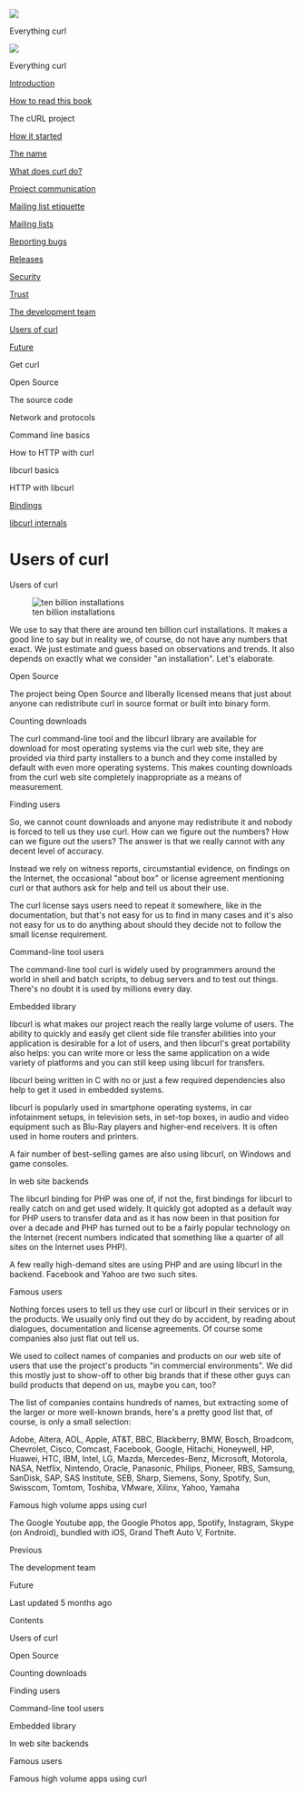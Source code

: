 <a href="../index.html" class="link-a079aa82--primary-53a25e66--logoLink-10d08504"></a>

<img src="https://gblobscdn.gitbook.com/orgs%2F-LxuH0qSm4xO9nWfEBlB%2Favatar.png?alt=media" class="image-67b14f24--avatar-1c1d03ec" />

<span class="text-4505230f--UIH400-4e41e82a--textContentFamily-49a318e1--spaceNameText-677c2969">Everything curl</span>

<a href="../index.html" class="link-a079aa82--primary-53a25e66--logoLink-10d08504"></a>

<img src="https://gblobscdn.gitbook.com/orgs%2F-LxuH0qSm4xO9nWfEBlB%2Favatar.png?alt=media" class="image-67b14f24--avatar-1c1d03ec" />

<span class="text-4505230f--UIH400-4e41e82a--textContentFamily-49a318e1--spaceNameText-677c2969">Everything curl</span>

<a href="../index.html" class="navButton-94f2579c--navButtonClickable-161b88ca"><span class="text-4505230f--UIH300-2063425d--textContentFamily-49a318e1--navButtonLabel-14a4968f">Introduction</span></a>

<a href="../how-to-read.html" class="navButton-94f2579c--navButtonClickable-161b88ca"><span class="text-4505230f--UIH300-2063425d--textContentFamily-49a318e1--navButtonLabel-14a4968f">How to read this book</span></a>

<span class="text-4505230f--UIH300-2063425d--textContentFamily-49a318e1--navButtonLabel-14a4968f">The cURL project</span>

<a href="started.html" class="navButton-94f2579c--pageItemWithChildrenNested-2c5d8183--navButtonClickable-161b88ca"><span class="text-4505230f--UIH300-2063425d--textContentFamily-49a318e1--navButtonLabel-14a4968f">How it started</span></a>

<a href="name.html" class="navButton-94f2579c--pageItemWithChildrenNested-2c5d8183--navButtonClickable-161b88ca"><span class="text-4505230f--UIH300-2063425d--textContentFamily-49a318e1--navButtonLabel-14a4968f">The name</span></a>

<a href="does.html" class="navButton-94f2579c--pageItemWithChildrenNested-2c5d8183--navButtonClickable-161b88ca"><span class="text-4505230f--UIH300-2063425d--textContentFamily-49a318e1--navButtonLabel-14a4968f">What does curl do?</span></a>

<a href="comm.html" class="navButton-94f2579c--pageItemWithChildrenNested-2c5d8183--navButtonClickable-161b88ca"><span class="text-4505230f--UIH300-2063425d--textContentFamily-49a318e1--navButtonLabel-14a4968f">Project communication</span></a>

<a href="etiquette.html" class="navButton-94f2579c--pageItemWithChildrenNested-2c5d8183--navButtonClickable-161b88ca"><span class="text-4505230f--UIH300-2063425d--textContentFamily-49a318e1--navButtonLabel-14a4968f">Mailing list etiquette</span></a>

<a href="maillists.html" class="navButton-94f2579c--pageItemWithChildrenNested-2c5d8183--navButtonClickable-161b88ca"><span class="text-4505230f--UIH300-2063425d--textContentFamily-49a318e1--navButtonLabel-14a4968f">Mailing lists</span></a>

<a href="bugs.html" class="navButton-94f2579c--pageItemWithChildrenNested-2c5d8183--navButtonClickable-161b88ca"><span class="text-4505230f--UIH300-2063425d--textContentFamily-49a318e1--navButtonLabel-14a4968f">Reporting bugs</span></a>

<a href="releases.html" class="navButton-94f2579c--pageItemWithChildrenNested-2c5d8183--navButtonClickable-161b88ca"><span class="text-4505230f--UIH300-2063425d--textContentFamily-49a318e1--navButtonLabel-14a4968f">Releases</span></a>

<a href="security.html" class="navButton-94f2579c--pageItemWithChildrenNested-2c5d8183--navButtonClickable-161b88ca"><span class="text-4505230f--UIH300-2063425d--textContentFamily-49a318e1--navButtonLabel-14a4968f">Security</span></a>

<a href="trust.html" class="navButton-94f2579c--pageItemWithChildrenNested-2c5d8183--navButtonClickable-161b88ca"><span class="text-4505230f--UIH300-2063425d--textContentFamily-49a318e1--navButtonLabel-14a4968f">Trust</span></a>

<a href="devteam.html" class="navButton-94f2579c--pageItemWithChildrenNested-2c5d8183--navButtonClickable-161b88ca"><span class="text-4505230f--UIH300-2063425d--textContentFamily-49a318e1--navButtonLabel-14a4968f">The development team</span></a>

<a href="users.html" class="navButton-94f2579c--pageItemWithChildrenNested-2c5d8183--navButtonClickable-161b88ca--navButtonOpened-6a88552e"><span class="text-4505230f--UIH300-2063425d--textContentFamily-49a318e1--navButtonLabel-14a4968f">Users of curl</span></a>

<a href="future.html" class="navButton-94f2579c--pageItemWithChildrenNested-2c5d8183--navButtonClickable-161b88ca"><span class="text-4505230f--UIH300-2063425d--textContentFamily-49a318e1--navButtonLabel-14a4968f">Future</span></a>

<span class="text-4505230f--UIH300-2063425d--textContentFamily-49a318e1--navButtonLabel-14a4968f">Get curl</span>

<span class="text-4505230f--UIH300-2063425d--textContentFamily-49a318e1--navButtonLabel-14a4968f">Open Source</span>

<span class="text-4505230f--UIH300-2063425d--textContentFamily-49a318e1--navButtonLabel-14a4968f">The source code</span>

<span class="text-4505230f--UIH300-2063425d--textContentFamily-49a318e1--navButtonLabel-14a4968f">Network and protocols</span>

<span class="text-4505230f--UIH300-2063425d--textContentFamily-49a318e1--navButtonLabel-14a4968f">Command line basics</span>



<span class="text-4505230f--UIH300-2063425d--textContentFamily-49a318e1--navButtonLabel-14a4968f">How to HTTP with curl</span>

<span class="text-4505230f--UIH300-2063425d--textContentFamily-49a318e1--navButtonLabel-14a4968f">libcurl basics</span>

<span class="text-4505230f--UIH300-2063425d--textContentFamily-49a318e1--navButtonLabel-14a4968f">HTTP with libcurl</span>

<a href="../bindings.html" class="navButton-94f2579c--navButtonClickable-161b88ca"><span class="text-4505230f--UIH300-2063425d--textContentFamily-49a318e1--navButtonLabel-14a4968f">Bindings</span></a>

<a href="../internals.html" class="navButton-94f2579c--navButtonClickable-161b88ca"><span class="text-4505230f--UIH300-2063425d--textContentFamily-49a318e1--navButtonLabel-14a4968f">libcurl internals</span></a>

<a href="../bookindex.html" class="navButton-94f2579c--navButtonClickable-161b88ca"><span class="text-4505230f--UIH300-2063425d--textContentFamily-49a318e1--navButtonLabel-14a4968f"></span></a>





# <span class="text-4505230f--DisplayH900-bfb998fa--textContentFamily-49a318e1">Users of curl</span>

<span class="text-4505230f--UIH300-2063425d--textUIFamily-5ebd8e40--text-8ee2c8b2"></span>

<span class="text-4505230f--UIH300-2063425d--textUIFamily-5ebd8e40--text-8ee2c8b2"></span>

<span class="text-4505230f--HeadingH700-04e1a2a3--textContentFamily-49a318e1"><span data-key="79324aeded114097a9cd40692747087c"><span data-offset-key="79324aeded114097a9cd40692747087c:0">Users of curl</span></span></span>

<figure><img src="https://gblobscdn.gitbook.com/assets%2F-LvW30LMWx5oHe1_SY3L%2Fsync%2F8ca71474e925608932e41038d94fa0470500f3e7.jpg?alt=media" alt="ten billion installations" class="image-52799b3c" /><figcaption><span class="text-4505230f--TextH400-3033861f--textContentFamily-49a318e1" style="max-width:100%">ten billion installations</span></figcaption></figure>

<span class="text-4505230f--TextH400-3033861f--textContentFamily-49a318e1"><span data-key="071e61a98bff4f01bd97dc53ef8e97da"><span data-offset-key="071e61a98bff4f01bd97dc53ef8e97da:0">We use to say that there are around ten billion curl installations. It makes a good line to say but in reality we, of course, do not have any numbers that exact. We just estimate and guess based on observations and trends. It also depends on exactly what we consider "an installation". Let's elaborate.</span></span></span>

<span class="text-4505230f--HeadingH600-23f228db--textContentFamily-49a318e1"><span data-key="b57e9e3c019c4b518e0b514e6ff0cdf1"><span data-offset-key="b57e9e3c019c4b518e0b514e6ff0cdf1:0">Open Source</span></span></span>

<span class="text-4505230f--TextH400-3033861f--textContentFamily-49a318e1"><span data-key="24ebbc3959d94c259b301d9e49cf2607"><span data-offset-key="24ebbc3959d94c259b301d9e49cf2607:0">The project being Open Source and liberally licensed means that just about anyone can redistribute curl in source format or built into binary form.</span></span></span>

<span class="text-4505230f--HeadingH600-23f228db--textContentFamily-49a318e1"><span data-key="e14fec136bb8418bb751fece4c23b5e0"><span data-offset-key="e14fec136bb8418bb751fece4c23b5e0:0">Counting downloads</span></span></span>

<span class="text-4505230f--TextH400-3033861f--textContentFamily-49a318e1"><span data-key="e56365ec973940c38396c7b758a86935"><span data-offset-key="e56365ec973940c38396c7b758a86935:0">The curl command-line tool and the libcurl library are available for download for most operating systems via the curl web site, they are provided via third party installers to a bunch and they come installed by default with even more operating systems. This makes counting downloads from the curl web site completely inappropriate as a means of measurement.</span></span></span>

<span class="text-4505230f--HeadingH600-23f228db--textContentFamily-49a318e1"><span data-key="2c25f5cdf5ce4d1ca6804e72322cc613"><span data-offset-key="2c25f5cdf5ce4d1ca6804e72322cc613:0">Finding users</span></span></span>

<span class="text-4505230f--TextH400-3033861f--textContentFamily-49a318e1"><span data-key="2e2a70d5ced74f629bdc8fca0736699d"><span data-offset-key="2e2a70d5ced74f629bdc8fca0736699d:0">So, we cannot count downloads and anyone may redistribute it and nobody is forced to tell us they use curl. How can we figure out the numbers? How can we figure out the users? The answer is that we really cannot with any decent level of accuracy.</span></span></span>

<span class="text-4505230f--TextH400-3033861f--textContentFamily-49a318e1"><span data-key="0cd3c2372bee48ae9427ee8db5961473"><span data-offset-key="0cd3c2372bee48ae9427ee8db5961473:0">Instead we rely on witness reports, circumstantial evidence, on findings on the Internet, the occasional "about box" or license agreement mentioning curl or that authors ask for help and tell us about their use.</span></span></span>

<span class="text-4505230f--TextH400-3033861f--textContentFamily-49a318e1"><span data-key="df376df7328c4849b3e4c19a6c47c5c1"><span data-offset-key="df376df7328c4849b3e4c19a6c47c5c1:0">The curl license says users need to repeat it somewhere, like in the documentation, but that's not easy for us to find in many cases and it's also not easy for us to do anything about should they decide not to follow the small license requirement.</span></span></span>

<span class="text-4505230f--HeadingH600-23f228db--textContentFamily-49a318e1"><span data-key="4c8d5308af344b60a0b428451f877c49"><span data-offset-key="4c8d5308af344b60a0b428451f877c49:0">Command-line tool users</span></span></span>

<span class="text-4505230f--TextH400-3033861f--textContentFamily-49a318e1"><span data-key="d4de810ab25f42e59fc355db1ddc404b"><span data-offset-key="d4de810ab25f42e59fc355db1ddc404b:0">The command-line tool curl is widely used by programmers around the world in shell and batch scripts, to debug servers and to test out things. There's no doubt it is used by millions every day.</span></span></span>

<span class="text-4505230f--HeadingH600-23f228db--textContentFamily-49a318e1"><span data-key="0dfe9e4f29724125b9aa766890141a73"><span data-offset-key="0dfe9e4f29724125b9aa766890141a73:0">Embedded library</span></span></span>

<span class="text-4505230f--TextH400-3033861f--textContentFamily-49a318e1"><span data-key="f2580d8dd58f4a22aa05e43b7a94f3f6"><span data-offset-key="f2580d8dd58f4a22aa05e43b7a94f3f6:0">libcurl is what makes our project reach the really large volume of users. The ability to quickly and easily get client side file transfer abilities into your application is desirable for a lot of users, and then libcurl's great portability also helps: you can write more or less the same application on a wide variety of platforms and you can still keep using libcurl for transfers.</span></span></span>

<span class="text-4505230f--TextH400-3033861f--textContentFamily-49a318e1"><span data-key="1447dcfb227d4d7894f8b2983a393c32"><span data-offset-key="1447dcfb227d4d7894f8b2983a393c32:0">libcurl being written in C with no or just a few required dependencies also help to get it used in embedded systems.</span></span></span>

<span class="text-4505230f--TextH400-3033861f--textContentFamily-49a318e1"><span data-key="4de93f59370f4c8892ff123c83b7812f"><span data-offset-key="4de93f59370f4c8892ff123c83b7812f:0">libcurl is popularly used in smartphone operating systems, in car infotainment setups, in television sets, in set-top boxes, in audio and video equipment such as Blu-Ray players and higher-end receivers. It is often used in home routers and printers.</span></span></span>

<span class="text-4505230f--TextH400-3033861f--textContentFamily-49a318e1"><span data-key="f43cf79fa94f436fb132c397444c6cad"><span data-offset-key="f43cf79fa94f436fb132c397444c6cad:0">A fair number of best-selling games are also using libcurl, on Windows and game consoles.</span></span></span>

<span class="text-4505230f--HeadingH600-23f228db--textContentFamily-49a318e1"><span data-key="3b1cef7ef7d4431b9919f81f9e212a7d"><span data-offset-key="3b1cef7ef7d4431b9919f81f9e212a7d:0">In web site backends</span></span></span>

<span class="text-4505230f--TextH400-3033861f--textContentFamily-49a318e1"><span data-key="911ce4f1c0f94c328a65fcf0fb31711f"><span data-offset-key="911ce4f1c0f94c328a65fcf0fb31711f:0">The libcurl binding for PHP was one of, if not the, first bindings for libcurl to really catch on and get used widely. It quickly got adopted as a default way for PHP users to transfer data and as it has now been in that position for over a decade and PHP has turned out to be a fairly popular technology on the Internet (recent numbers indicated that something like a quarter of all sites on the Internet uses PHP).</span></span></span>

<span class="text-4505230f--TextH400-3033861f--textContentFamily-49a318e1"><span data-key="63c8c06209324ac18c0c9d990575fd46"><span data-offset-key="63c8c06209324ac18c0c9d990575fd46:0">A few really high-demand sites are using PHP and are using libcurl in the backend. Facebook and Yahoo are two such sites.</span></span></span>

<span class="text-4505230f--HeadingH700-04e1a2a3--textContentFamily-49a318e1"><span data-key="1b526e1ce5484f508d1d64daf741a661"><span data-offset-key="1b526e1ce5484f508d1d64daf741a661:0">Famous users</span></span></span>

<span class="text-4505230f--TextH400-3033861f--textContentFamily-49a318e1"><span data-key="cf053649dec74242a0538b80cc6af68c"><span data-offset-key="cf053649dec74242a0538b80cc6af68c:0">Nothing forces users to tell us they use curl or libcurl in their services or in the products. We usually only find out they do by accident, by reading about dialogues, documentation and license agreements. Of course some companies also just flat out tell us.</span></span></span>

<span class="text-4505230f--TextH400-3033861f--textContentFamily-49a318e1"><span data-key="157f4a830d394951a550c1d955a2a133"><span data-offset-key="157f4a830d394951a550c1d955a2a133:0">We used to collect names of companies and products on our web site of users that use the project's products "in commercial environments". We did this mostly just to show-off to other big brands that if these other guys can build products that depend on us, maybe you can, too?</span></span></span>

<span class="text-4505230f--TextH400-3033861f--textContentFamily-49a318e1"><span data-key="f7df598ad830450ba1df309c9b4a9161"><span data-offset-key="f7df598ad830450ba1df309c9b4a9161:0">The list of companies contains hundreds of names, but extracting some of the larger or more well-known brands, here's a pretty good list that, of course, is only a small selection:</span></span></span>

<span class="text-4505230f--TextH400-3033861f--textContentFamily-49a318e1"><span data-key="6d1959607a8a48509688bd68c73acf49"><span data-offset-key="6d1959607a8a48509688bd68c73acf49:0">Adobe, Altera, AOL, Apple, AT&T, BBC, Blackberry, BMW, Bosch, Broadcom, Chevrolet, Cisco, Comcast, Facebook, Google, Hitachi, Honeywell, HP, Huawei, HTC, IBM, Intel, LG, Mazda, Mercedes-Benz, Microsoft, Motorola, NASA, Netflix, Nintendo, Oracle, Panasonic, Philips, Pioneer, RBS, Samsung, SanDisk, SAP, SAS Institute, SEB, Sharp, Siemens, Sony, Spotify, Sun, Swisscom, Tomtom, Toshiba, VMware, Xilinx, Yahoo, Yamaha</span></span></span>

<span class="text-4505230f--HeadingH700-04e1a2a3--textContentFamily-49a318e1"><span data-key="32647c12bafa4bc79c76739f6f5946a0"><span data-offset-key="32647c12bafa4bc79c76739f6f5946a0:0">Famous high volume apps using curl</span></span></span>

<span class="text-4505230f--TextH400-3033861f--textContentFamily-49a318e1"><span data-key="debf271d443e4909843cfa0672aad53e"><span data-offset-key="debf271d443e4909843cfa0672aad53e:0">The Google Youtube app, the Google Photos app, Spotify, Instagram, Skype (on Android), bundled with iOS, Grand Theft Auto V, Fortnite.</span></span></span>

<a href="devteam.html" class="reset-3c756112--card-6570f064--whiteCard-fff091a4--cardPrevious-56a5e674"></a>

<span class="text-4505230f--TextH200-a3425406--textContentFamily-49a318e1">Previous</span>

<span class="text-4505230f--UIH400-4e41e82a--textContentFamily-49a318e1">The development team</span>

<a href="future.html" class="reset-3c756112--card-6570f064--whiteCard-fff091a4--cardNext-19241c42"></a>


<span class="text-4505230f--UIH400-4e41e82a--textContentFamily-49a318e1">Future</span>



<span class="text-4505230f--TextH200-a3425406--textContentFamily-49a318e1">Last updated 5 months ago</span>



<span class="text-4505230f--InfoH100-1e92e1d1--textContentFamily-49a318e1">Contents</span>

<a href="users.html#users-of-curl" class="reset-3c756112--menuItem-aa02f6ec--menuItemLight-757d5235--menuItemInline-173bdf97--pageTocItem-f4427024"></a>

<span class="text-4505230f--UIH300-2063425d--textContentFamily-49a318e1"><span class="text-4505230f--UIH200-50ead35f--textContentFamily-49a318e1">Users of curl</span></span>

<a href="users.html#open-source" class="reset-3c756112--menuItem-aa02f6ec--menuItemLight-757d5235--menuItemInline-173bdf97--pageTocItem-f4427024"></a>

<span class="text-4505230f--UIH300-2063425d--textContentFamily-49a318e1"><span class="text-4505230f--UIH200-50ead35f--textContentFamily-49a318e1--pageTocLinkH2-2294976c">Open Source</span></span>

<a href="users.html#counting-downloads" class="reset-3c756112--menuItem-aa02f6ec--menuItemLight-757d5235--menuItemInline-173bdf97--pageTocItem-f4427024"></a>

<span class="text-4505230f--UIH300-2063425d--textContentFamily-49a318e1"><span class="text-4505230f--UIH200-50ead35f--textContentFamily-49a318e1--pageTocLinkH2-2294976c">Counting downloads</span></span>

<a href="users.html#finding-users" class="reset-3c756112--menuItem-aa02f6ec--menuItemLight-757d5235--menuItemInline-173bdf97--pageTocItem-f4427024"></a>

<span class="text-4505230f--UIH300-2063425d--textContentFamily-49a318e1"><span class="text-4505230f--UIH200-50ead35f--textContentFamily-49a318e1--pageTocLinkH2-2294976c">Finding users</span></span>

<a href="users.html#command-line-tool-users" class="reset-3c756112--menuItem-aa02f6ec--menuItemLight-757d5235--menuItemInline-173bdf97--pageTocItem-f4427024"></a>

<span class="text-4505230f--UIH300-2063425d--textContentFamily-49a318e1"><span class="text-4505230f--UIH200-50ead35f--textContentFamily-49a318e1--pageTocLinkH2-2294976c">Command-line tool users</span></span>

<a href="users.html#embedded-library" class="reset-3c756112--menuItem-aa02f6ec--menuItemLight-757d5235--menuItemInline-173bdf97--pageTocItem-f4427024"></a>

<span class="text-4505230f--UIH300-2063425d--textContentFamily-49a318e1"><span class="text-4505230f--UIH200-50ead35f--textContentFamily-49a318e1--pageTocLinkH2-2294976c">Embedded library</span></span>

<a href="users.html#in-web-site-backends" class="reset-3c756112--menuItem-aa02f6ec--menuItemLight-757d5235--menuItemInline-173bdf97--pageTocItem-f4427024"></a>

<span class="text-4505230f--UIH300-2063425d--textContentFamily-49a318e1"><span class="text-4505230f--UIH200-50ead35f--textContentFamily-49a318e1--pageTocLinkH2-2294976c">In web site backends</span></span>

<a href="users.html#famous-users" class="reset-3c756112--menuItem-aa02f6ec--menuItemLight-757d5235--menuItemInline-173bdf97--pageTocItem-f4427024"></a>

<span class="text-4505230f--UIH300-2063425d--textContentFamily-49a318e1"><span class="text-4505230f--UIH200-50ead35f--textContentFamily-49a318e1">Famous users</span></span>

<a href="users.html#famous-high-volume-apps-using-curl" class="reset-3c756112--menuItem-aa02f6ec--menuItemLight-757d5235--menuItemInline-173bdf97--pageTocItem-f4427024"></a>

<span class="text-4505230f--UIH300-2063425d--textContentFamily-49a318e1"><span class="text-4505230f--UIH200-50ead35f--textContentFamily-49a318e1">Famous high volume apps using curl</span></span>
